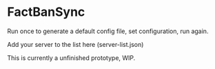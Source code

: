 # FactBanSync
Run once to generate a default config file, set configuration, run again.

Add your server to the list here (server-list.json)



This is currently a unfinished prototype, WIP.

